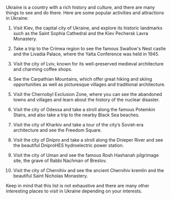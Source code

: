 Ukraine is a country with a rich history and culture, and there are many things to see and do there. Here are some popular activities and attractions in Ukraine:

1. Visit Kiev, the capital city of Ukraine, and explore its historic landmarks such as the Saint Sophia Cathedral and the Kiev Pechersk Lavra Monastery.

2. Take a trip to the Crimea region to see the famous Swallow's Nest castle and the Livadia Palace, where the Yalta Conference was held in 1945.

3. Visit the city of Lviv, known for its well-preserved medieval architecture and charming coffee shops.

4. See the Carpathian Mountains, which offer great hiking and skiing opportunities as well as picturesque villages and traditional architecture.

5. Visit the Chernobyl Exclusion Zone, where you can see the abandoned towns and villages and learn about the history of the nuclear disaster.

6. Visit the city of Odessa and take a stroll along the famous Potemkin Stairs, and also take a trip to the nearby Black Sea beaches.

7. Visit the city of Kharkiv and take a tour of the city’s Soviet-era architecture and see the Freedom Square.

8. Visit the city of Dnipro and take a stroll along the Dnieper River and see the beautiful DniproHES hydroelectric power station.

9. Visit the city of Uman and see the famous Rosh Hashanah pilgrimage site, the grave of Rabbi Nachman of Breslov.

10. Visit the city of Chernihiv and see the ancient Chernihiv kremlin and the beautiful Saint Nicholas Monastery.

Keep in mind that this list is not exhaustive and there are many other interesting places to visit in Ukraine depending on your interests.